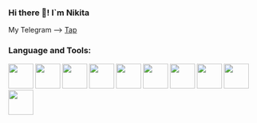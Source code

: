 


### Hi there 👋! I`m Nikita

My Telegram --> <a href="https://t.me/m3rIant">Tap</a>

<h3>Language and Tools:</h3>
<div class="block">
  <img width="50px" src="https://cdn.jsdelivr.net/gh/devicons/devicon/icons/html5/html5-original.svg" />
  <img width="50px" src="https://cdn.jsdelivr.net/gh/devicons/devicon/icons/css3/css3-original.svg" />
  <img width="50px" src="https://cdn.jsdelivr.net/gh/devicons/devicon/icons/javascript/javascript-original.svg" />
  <img width="50px" src="https://cdn.jsdelivr.net/gh/devicons/devicon/icons/typescript/typescript-original.svg" />
  <img width="50px" src="https://cdn.jsdelivr.net/gh/devicons/devicon/icons/react/react-original.svg" />
  <img width="50px" src="https://cdn.jsdelivr.net/gh/devicons/devicon/icons/sass/sass-original.svg" />
  <img width="50px" src="https://cdn.jsdelivr.net/gh/devicons/devicon/icons/csharp/csharp-original.svg" />
  <img width="50px" src="https://cdn.jsdelivr.net/gh/devicons/devicon/icons/linux/linux-original.svg" />
  <img width="50px" src="https://cdn.jsdelivr.net/gh/devicons/devicon/icons/vscode/vscode-original.svg" />
  <img width="50px" src="https://cdn.jsdelivr.net/gh/devicons/devicon/icons/visualstudio/visualstudio-plain.svg" />
</div>

<!--
**MerLant/MerLant** is a ✨ _special_ ✨ repository because its `README.md` (this file) appears on your GitHub profile.

Here are some ideas to get you started:

- 🔭 I’m currently working on ...
- 🌱 I’m currently learning ...
- 👯 I’m looking to collaborate on ...
- 🤔 I’m looking for help with ...
- 💬 Ask me about ...
- 📫 How to reach me: ...
- 😄 Pronouns: ...
- ⚡ Fun fact: ...
-->
